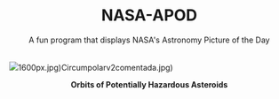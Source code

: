 <div align="center">
  <h1>
    NASA-APOD
  </h1>
</div>
  
<div align="center">
  A fun program that displays NASA's Astronomy Picture of the Day
</div>

<br>

![](https://apod.nasa.gov/apod/image/2306/phas_jpl_3254.jpg)1600px.jpg)Circumpolarv2comentada.jpg)

<p align = "center">
  <b>Orbits of Potentially Hazardous Asteroids</b>
</p>
